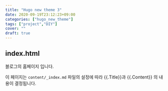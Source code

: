 ```yaml
---
title: "Hugo new theme 3"
date: 2020-09-19T23:12:23+09:00
categories: ["hugo_new_theme"]
tags: ["project","DIY"]
cover: ""
draft: true
---
```


## index.html

블로그의 홈페이지 입니다.

이 페이지는 `content/_index.md` 파일의 설정에 따라 {{.Title}}과 {{.Content}} 의 내용이 결정됩니다.